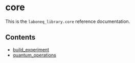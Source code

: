 # core

This is the `laboneq_library.core` reference documentation.

## Contents

<!--nav-->

* [build_experiment](build_experiment.md)
* [quantum_operations](quantum_operations.md)
